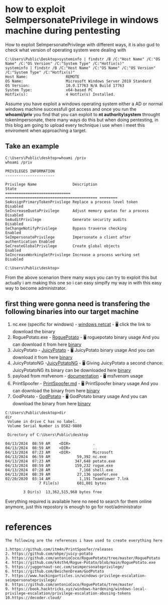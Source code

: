 # how to exploit SeImpersonatePrivilege in windows machine during pentesting 

How to exploit SeImpersonatePrivilege with different ways, it is also gud to check what version of operating system were dealing with
```
C:\Users\Public\Desktop>systeminfo | findstr /B /C:"Host Name" /C:"OS Name" /C:"OS Version" /C:"System Type" /C:"Hotfix(s)"
systeminfo | findstr /B /C:"Host Name" /C:"OS Name" /C:"OS Version" /C:"System Type" /C:"Hotfix(s)"
Host Name:                 REMOTE
OS Name:                   Microsoft Windows Server 2019 Standard
OS Version:                10.0.17763 N/A Build 17763
System Type:               x64-based PC
Hotfix(s):                 4 Hotfix(s) Installed.
```

Assume you have exploit a windows operating system either a AD or normal windows machine successfull got access and once you run the **whoami/priv** you find that you can exploit to **nt authority\system**  throught tokenImpersonate, there many ways do this but when doing pentesting, in this blog am going to upload every technique i use when i meet this enviroment when approaching a target.

## Take an example
```
C:\Users\Public\desktop>whoami /priv
whoami /priv

PRIVILEGES INFORMATION
----------------------

Privilege Name                Description                               State   
============================= ========================================= ========
SeAssignPrimaryTokenPrivilege Replace a process level token             Disabled
SeIncreaseQuotaPrivilege      Adjust memory quotas for a process        Disabled
SeAuditPrivilege              Generate security audits                  Disabled
SeChangeNotifyPrivilege       Bypass traverse checking                  Enabled 
SeImpersonatePrivilege        Impersonate a client after authentication Enabled 
SeCreateGlobalPrivilege       Create global objects                     Enabled 
SeIncreaseWorkingSetPrivilege Increase a process working set            Disabled

C:\Users\Public\desktop>
```

From the above scenarion there many ways you can try to exploit this but actually i am making this one so i can easy simplfy my way in with this easy way to become administrator.

## first thing were gonna need is transfering the following binaries into our target machine 
1. nc.exe (specific for windows) - [windows netcat](https://github.com/alien-keric/SeImpersonatePrivilege/blob/main/nc.exe) - 🖥️ click the link to download the binary
2. RoguePotato.exe - [RoguePotato](https://github.com/alien-keric/SeImpersonatePrivilege/blob/main/RoguePotato.md) - 🖥️ roguepotato binary usage And you can download it from here [binary](https://github.com/alien-keric/SeImpersonatePrivilege/blob/main/rogue.exe) 
3. JuicyPotato - [JuicyPotato](https://github.com/alien-keric/SeImpersonatePrivilege/blob/main/JuicyPotato.md) - 🖥️ JuicyPotato binary usage And you can download it from here [binary](https://github.com/alien-keric/SeImpersonatePrivilege/blob/main/JuicyPotato.exe)
4. JuicyPotatoNG -[JuicyPotatoNG](https://github.com/alien-keric/SeImpersonatePrivilege/blob/main/JuicyPotato.md) - 🖥️ Giving JuicyPotato a second chance: JuicyPotatoNG its binary can be downloaded here [binary](https://github.com/alien-keric/SeImpersonatePrivilege/blob/main/JuicyPotatoNG.zip)
5. payload from msfvenom - [documentation](https://github.com/alien-keric/SeImpersonatePrivilege/blob/main/payload.md) - 🖥️ msfvenom usage 
6. PrintSpoofer - [PrintSpoofer.md](https://github.com/alien-keric/SeImpersonatePrivilege/blob/main/PrintSpoofer.md) - 🖥️ PrintSpoofer binary usage And you can download the binary from here [binary](https://github.com/alien-keric/SeImpersonatePrivilege/blob/main/spoofer.exe)
7. GodPotato - [GodPotato](https://github.com/alien-keric/SeImpersonatePrivilege/blob/main/Godpotato.md) - 🖥️ GodPotato binary usage  And you can download the binary from here [binary](https://github.com/alien-keric/SeImpersonatePrivilege/blob/main/GodPotato-NET4.exe)
```
C:\Users\Public\desktop>dir
dir
 Volume in drive C has no label.
 Volume Serial Number is D582-9880

 Directory of C:\Users\Public\desktop

04/13/2024  08:59 AM    <DIR>          .
04/13/2024  08:59 AM    <DIR>          ..
04/13/2024  07:23 AM    <DIR>          Microsoft
04/13/2024  06:59 AM            59,392 nc.exe
04/13/2024  07:23 AM           347,648 potato.exe
04/13/2024  08:59 AM           159,232 rogue.exe
04/13/2024  07:28 AM             7,168 shell.exe
04/13/2024  08:39 AM            27,136 spoofer.exe
02/20/2020  03:14 AM             1,191 TeamViewer 7.lnk
               7 File(s)        601,801 bytes

        3 Dir(s)  13,362,515,968 bytes free
```
Everything required is available here no need to search for them online anymore, just this repostory is enough to go for root/administrator



# references
```
The following are the references i have used to create everything here

1.https://github.com/itm4n/PrintSpoofer/releases
2. https://github.com/ohpe/juicy-potato
3. https://github.com/antonioCoco/RoguePotato/tree/master/RoguePotato
4. https://github.com/k4sth4/Rogue-Potato/blob/main/RoguePotato.exe
5. https://juggernaut-sec.com/seimpersonateprivilege/
6. https://github.com/BeichenDream/GodPotato
7. https://www.hackingarticles.in/windows-privilege-escalation-seimpersonateprivilege/
8. https://github.com/antonioCoco/RoguePotato/tree/master
9. https://book.hacktricks.xyz/windows-hardening/windows-local-privilege-escalation/privilege-escalation-abusing-tokens
10.https://decoder.cloud/
```

